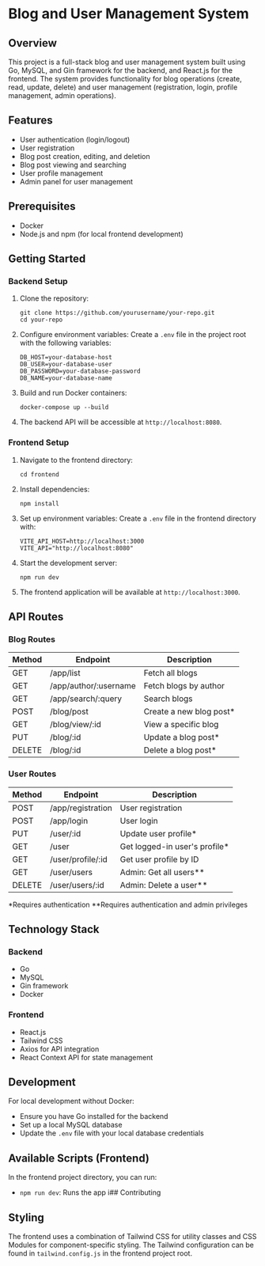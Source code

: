 # Blog and User Management System

## Overview

This project is a full-stack blog and user management system built using Go, MySQL, and Gin framework for the backend, and React.js for the frontend. The system provides functionality for blog operations (create, read, update, delete) and user management (registration, login, profile management, admin operations).

## Features

- User authentication (login/logout)
- User registration
- Blog post creation, editing, and deletion
- Blog post viewing and searching
- User profile management
- Admin panel for user management

## Prerequisites

- Docker
- Node.js and npm (for local frontend development)

## Getting Started

### Backend Setup

1. Clone the repository:
   ```
   git clone https://github.com/yourusername/your-repo.git
   cd your-repo
   ```

2. Configure environment variables:
   Create a `.env` file in the project root with the following variables:
   ```
   DB_HOST=your-database-host
   DB_USER=your-database-user
   DB_PASSWORD=your-database-password
   DB_NAME=your-database-name
   ```

3. Build and run Docker containers:
   ```
   docker-compose up --build
   ```

4. The backend API will be accessible at `http://localhost:8080`.

### Frontend Setup

1. Navigate to the frontend directory:
   ```
   cd frontend
   ```

2. Install dependencies:
   ```
   npm install
   ```

3. Set up environment variables:
   Create a `.env` file in the frontend directory with:
   ```
   VITE_API_HOST=http://localhost:3000
   VITE_API="http://localhost:8080"
   ```

4. Start the development server:
   ```
   npm run dev
   ```

5. The frontend application will be available at `http://localhost:3000`.

## API Routes

### Blog Routes

| Method | Endpoint | Description |
|--------|----------|-------------|
| GET    | /app/list | Fetch all blogs |
| GET    | /app/author/:username | Fetch blogs by author |
| GET    | /app/search/:query | Search blogs |
| POST   | /blog/post | Create a new blog post* |
| GET    | /blog/view/:id | View a specific blog |
| PUT    | /blog/:id | Update a blog post* |
| DELETE | /blog/:id | Delete a blog post* |

### User Routes

| Method | Endpoint | Description |
|--------|----------|-------------|
| POST   | /app/registration | User registration |
| POST   | /app/login | User login |
| PUT    | /user/:id | Update user profile* |
| GET    | /user | Get logged-in user's profile* |
| GET    | /user/profile/:id | Get user profile by ID |
| GET    | /user/users | Admin: Get all users** |
| DELETE | /user/users/:id | Admin: Delete a user** |

*Requires authentication
**Requires authentication and admin privileges

## Technology Stack

### Backend
- Go
- MySQL
- Gin framework
- Docker

### Frontend
- React.js
- Tailwind CSS
- Axios for API integration
- React Context API for state management

## Development

For local development without Docker:
- Ensure you have Go installed for the backend
- Set up a local MySQL database
- Update the `.env` file with your local database credentials

## Available Scripts (Frontend)

In the frontend project directory, you can run:
- `npm run dev`: Runs the app i## Contributing


## Styling

The frontend uses a combination of Tailwind CSS for utility classes and CSS Modules for component-specific styling. The Tailwind configuration can be found in `tailwind.config.js` in the frontend project root.


